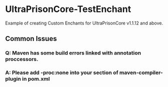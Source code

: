 # UltraPrisonCore-TestEnchant
Example of creating Custom Enchants for UltraPrisonCore v1.1.12 and above.

## Common Issues

### Q: Maven has some build errors linked with annotation proccessors. 
### A: Please add <compilerArgument>-proc:none</compilerArgument> into your <configuration> section of maven-compiler-plugin in pom.xml
